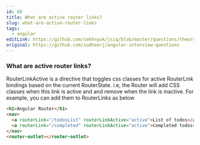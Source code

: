 ```yaml
---
id: 68
title: What are active router links?
slug: what-are-active-router-links
tags:
  - angular
editLink: https://github.com/sakhnyuk/jsiq/blob/master/questions/theory/angular/68.md
original: https://github.com/sudheerj/angular-interview-questions
---
```


### What are active router links?

RouterLinkActive is a directive that toggles css classes for active RouterLink bindings based on the current RouterState. i.e, the Router will add CSS classes when this link is active and and remove when the link is inactive. For example, you can add them to RouterLinks as below

```html
<h1>Angular Router</h1>
<nav>
  <a routerLink="/todosList" routerLinkActive="active">List of todos</a>
  <a routerLink="/completed" routerLinkActive="active">Completed todos</a>
</nav>
<router-outlet></router-outlet>
```